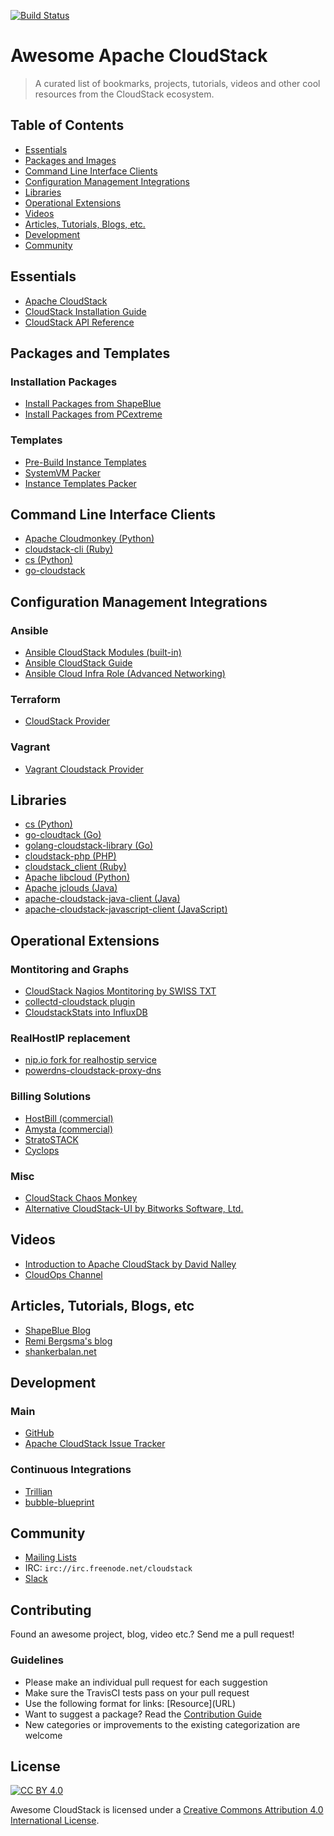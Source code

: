 [![Build Status](https://travis-ci.org/resmo/awesome-cloudstack.svg?branch=master)](https://travis-ci.org/resmo/awesome-cloudstack)
# Awesome Apache CloudStack

> A curated list of bookmarks, projects, tutorials, videos and other cool resources from the CloudStack ecosystem.

## Table of Contents

- [Essentials](#essentials)
- [Packages and Images](#packages-and-images)
- [Command Line Interface Clients](#command-line-interface-clients)
- [Configuration Management Integrations](#configuration-management-integrations)
- [Libraries](#libraries)
- [Operational Extensions](#operational-extensions)
- [Videos](#videos)
- [Articles, Tutorials, Blogs, etc.](#articles-tutorials-blogs-etc)
- [Development](#development)
- [Community](#community)


## Essentials

* [Apache CloudStack](http://cloudstack.apache.org/)
* [CloudStack Installation Guide](http://docs.cloudstack.apache.org/projects/cloudstack-installation/)
* [CloudStack API Reference](http://cloudstack.apache.org/api.html)


## Packages and Templates

### Installation Packages

* [Install Packages from ShapeBlue](http://www.shapeblue.com/packages/)
* [Install Packages from PCextreme](http://cloudstack.apt-get.eu/)

### Templates

* [Pre-Build Instance Templates](http://dl.openvm.eu/cloudstack/)
* [SystemVM Packer](https://github.com/MissionCriticalCloud/systemvm-packer)
* [Instance Templates Packer](https://github.com/MissionCriticalCloud/bubble-templates-packer)


## Command Line Interface Clients

* [Apache Cloudmonkey (Python)](https://github.com/apache/cloudstack-cloudmonkey)
* [cloudstack-cli (Ruby)](https://github.com/niwo/cloudstack-cli)
* [cs (Python)](https://github.com/exoscale/cs)
* [go-cloudstack](https://github.com/xanzy/go-cloudstack)


## Configuration Management Integrations

### Ansible
* [Ansible CloudStack Modules (built-in)](http://docs.ansible.com/ansible/list_of_cloud_modules.html#cloudstack)
* [Ansible CloudStack Guide](http://docs.ansible.com/ansible/guide_cloudstack.html)
* [Ansible Cloud Infra Role (Advanced Networking)](https://github.com/swisstxt/ansible-role-cloud-infra)

### Terraform
* [CloudStack Provider](https://www.terraform.io/docs/providers/cloudstack/)

### Vagrant
* [Vagrant Cloudstack Provider ](https://github.com/MissionCriticalCloud/vagrant-cloudstack)

## Libraries

* [cs (Python)](https://github.com/exoscale/cs)
* [go-cloudtack (Go)](https://github.com/xanzy/go-cloudstack)
* [golang-cloudstack-library (Go)](https://github.com/atsaki/golang-cloudstack-library)
* [cloudstack-php (PHP)](https://github.com/PCextreme/cloudstack-php)
* [cloudstack_client (Ruby)](https://github.com/niwo/cloudstack_client)
* [Apache libcloud (Python)](https://libcloud.apache.org/)
* [Apache jclouds (Java)](https://jclouds.apache.org/)
* [apache-cloudstack-java-client (Java)](https://github.com/Autonomiccs/apache-cloudstack-java-client)
* [apache-cloudstack-javascript-client
(JavaScript)](https://github.com/Autonomiccs/apache-cloudstack-javascript-client)


## Operational Extensions

### Montitoring and Graphs

* [CloudStack Nagios Montitoring by SWISS TXT](https://github.com/swisstxt/cloudstack-nagios)
* [collectd-cloudstack plugin](https://github.com/exoscale/collectd-cloudstack)
* [CloudstackStats into InfluxDB](https://github.com/niwo/cloudstack_stats)

### RealHostIP replacement

* [nip.io fork for realhostip service](https://github.com/resmo/nip.io)
* [powerdns-cloudstack-proxy-dns](https://github.com/terbolous/powerdns-cloudstack-proxy-dns)

### Billing Solutions

* [HostBill (commercial)](http://hostbillapp.com/feature/cloudstack-overview/)
* [Amysta (commercial)](http://www.amysta.com/)
* [StratoSTACK](http://stratostack.org/)
* [Cyclops](icclab.github.io/cyclops/)


### Misc

* [CloudStack Chaos Monkey](https://github.com/resmo/cloudstack-chaosmonkey)
* [Alternative CloudStack-UI by Bitworks Software, Ltd.](https://bwsw.github.io/cloudstack-ui/)

## Videos

* [Introduction to Apache CloudStack by David Nalley](https://www.youtube.com/watch?v=1MDLg-wxB6g)
* [CloudOps Channel](https://www.youtube.com/channel/UC0FMV0TSW6jvSRGC26r4-Gw)


## Articles, Tutorials, Blogs, etc

* [ShapeBlue Blog](http://www.shapeblue.com/blog/)
* [Remi Bergsma's blog](https://blog.remibergsma.com/tag/cloudstack-2/)
* [shankerbalan.net](https://shankerbalan.net/)


## Development

### Main

* [GitHub](https://github.com/apache/cloudstack)
* [Apache CloudStack Issue Tracker](https://issues.apache.org/jira/browse/CLOUDSTACK)

### Continuous Integrations

* [Trillian](https://github.com/shapeblue/Trillian)
* [bubble-blueprint](https://github.com/MissionCriticalCloud/bubble-blueprint)

## Community

* [Mailing Lists](http://cloudstack.apache.org/mailing-lists.html)
* IRC: `irc://irc.freenode.net/cloudstack`
* [Slack](https://apachecloudstack.slack.com)

## Contributing

Found an awesome project, blog, video etc.? Send me a pull request!

### Guidelines

* Please make an individual pull request for each suggestion
* Make sure the TravisCI tests pass on your pull request
* Use the following format for links: \[Resource\]\(URL\)
* Want to suggest a package? Read the [Contribution Guide](https://github.com/chiraggude/awesome-laravel/blob/master/CONTRIBUTING.md)
* New categories or improvements to the existing categorization are welcome

## License

[![CC BY 4.0](https://licensebuttons.net/l/by/4.0/88x31.png)](https://creativecommons.org/licenses/by/4.0/)

Awesome CloudStack is licensed under a [Creative Commons Attribution 4.0 International License](https://creativecommons.org/licenses/by/4.0/).
